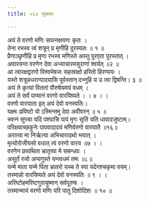 ```yaml
---
title: ०६३ सूक्तम्

---
```

अयं ते वरणो मणिः सपत्नक्षयणः कृतः ।  
तेना रभस्व त्वं शत्रून् प्र मृणीहि दुरस्यतः ॥ १ ॥  
प्रैणाञ्छृणीहि प्र मृणा रभस्व मणिस्ते अस्तु पुरएता पुरस्तात् ।  
अवारयन्त वरणेन देवा अभ्याचारमसुराणां श्वर्यत् ॥२ ॥  
आ त्वारक्षद्वरणो विश्वभेषजः सहस्राक्षो हरितो हिरण्ययः ।  
यस्ते शत्रून्नधरान्पादयासि पूर्वस्तान् दभ्नुहि य उ त्वा द्विषन्ति। ३ ॥  
अयं ते कृत्यां विततां पौरुषेयमयं वधम् ।  
अयं ते सर्वं पाप्मानं वरणो वारयिष्यते । । ४ । ।  
वरणो वारयाता इत् अयं देवो वनस्पतिः।  
यक्ष्मः प्रविष्टो यो ऽस्मिन्तमु देवा अवीवरन् ॥ ५ ॥  
स्वप्नं सुप्त्वा यदि पश्यासि पापं मृगः सृतिं यति धावादजुष्टाम्।  
परिक्षवाच्छकुनेः पापवादादयं मणिर्वरणो वारयातै ॥१६॥  
अरात्या मा निर्ऋत्या अभिचारादथो भयात् ।  
मृत्योरोजीयसो वधात् त्वं वरणो वारय ॥७ । ।  
वरणेन प्रव्यथिता भ्रातृव्या मे सबन्धवः ।  
असूर्तं रजो अप्यगुस्ते यन्त्वधमं तमः ॥८॥  
यन्मे माता यन्मे पिता भ्रातरो यच्च ते स्वा यदेनश्चकृमा वयम्।  
तस्मान्नो वारयिष्यते अयं देवो वनस्पतिः ॥ ९ । ।  
अरिष्टोहमरिष्टगुरायुष्मान् सर्वपूरुषः ।  
तस्मान्मायं वरणो मणिः परि पातु दिशोदिशः ॥ १० ॥  